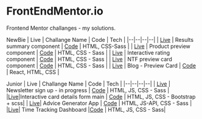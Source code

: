# FrontEndMentor.io
Frontend Mentor challanges - my solutions.

NewBie
| Live | Challange Name | Code | Tech |
|--|--|--|--|
| [Live](https://mikezeg.github.io/FrontEndMentor.io/results-summary-component-main/) | Results summary component | [Code](https://github.com/MikeZeg/FrontEndMentor.io/tree/main/results-summary-component-main) | HTML, CSS-Sass |
| [Live](https://mikezeg.github.io/FrontEndMentor.io/product-preview-card-component-main/) | Product preview component | [Code](https://github.com/MikeZeg/FrontEndMentor.io/tree/main/product-preview-card-component-main) | HTML, CSS - Sass |
| [Live](https://mikezeg.github.io/FrontEndMentor.io/interactive-rating-component-main/) | Interactive rating component | [Code](https://github.com/MikeZeg/FrontEndMentor.io/tree/main/interactive-rating-component-main) | HTML, CSS - Sass |
| [Live](https://mikezeg.github.io/FrontEndMentor.io/nft-preview-card-component-main/) | NTF preview card component | [Code](https://github.com/MikeZeg/FrontEndMentor.io/tree/main/nft-preview-card-component-main) | HTML, CSS - Sass |
| [Live](https://65a7a9dd3edb879a50282fd8--curious-malabi-315b39.netlify.app/) | Blog - Preview Card | [Code](https://github.com/MikeZeg/FrontEndMentor.io/tree/main/blog-preview-card-main) | React, HTML, CSS |

Junior
| Live | Challange Name | Code | Tech |
|--|--|--|--|
| [Live](https://mikezeg.github.io/FrontEndMentor.io/newsletter-sign-up-with-success-message-main/) | Newsletter sign up - in progress | [Code](https://github.com/MikeZeg/FrontEndMentor.io/tree/main/results-summary-component-main) | HTML, JS, CSS - Sass |
|[Live](https://mikezeg.github.io/FrontEndMentor.io/interactive-card-details-form-main)|Interactive card details form main | [Code](https://github.com/MikeZeg/FrontEndMentor.io/tree/main/interactive-card-details-form-main) | HTML, JS, CSS - Bootstrap + scss|
| [Live](https://mikezeg.github.io/FrontEndMentor.io/advice-generator-app-main/)| Advice Generator App | [Code](https://github.com/MikeZeg/FrontEndMentor.io/tree/main/advice-generator-app-main) | HTML, JS-API, CSS - Sass |
|[Live](https://mikezeg.github.io/FrontEndMentor.io/time-tracking-dashboard-main)| Time Tracking Dashboard |[Code](https://github.com/MikeZeg/FrontEndMentor.io/tree/main/time-tracking-dashboard-main/) | HTML, JS, CSS - Sass|